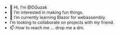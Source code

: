 - 👋 Hi, I’m @DGuzak
- 👀 I’m interested in making fun things.
- 🌱 I’m currently learning Blazor for webassembly.
-    I’m looking to collaborate on projects with my friend.
- 📫 How to reach me ... drop me a dm.

<!---
DGuzak/DGuzak is a ✨ special ✨ repository because its `README.md` (this file) appears on your GitHub profile.
You can click the Preview link to take a look at your changes.
--->
